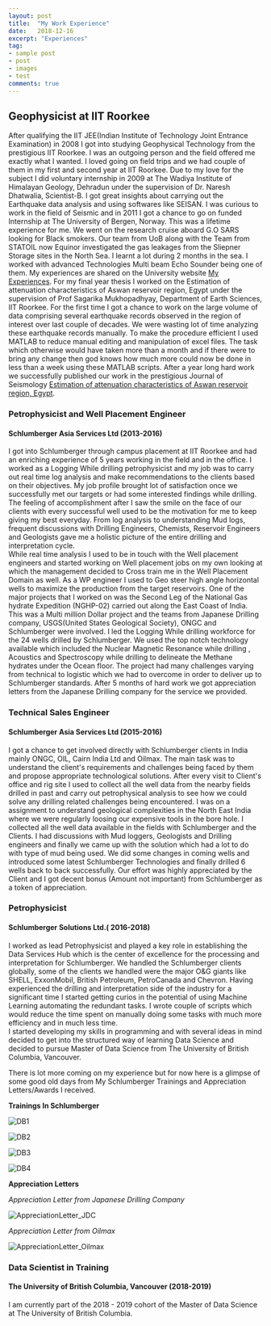```yaml
---
layout: post
title:  "My Work Experience"
date:   2018-12-16
excerpt: "Experiences"
tag:
- sample post
- post
- images
- test
comments: true
---
```


## Geophysicist at IIT Roorkee

After qualifying the IIT JEE(Indian Institute of Technology Joint Entrance Examination) in 2008 I got into studying Geophysical Technology from the prestigious IIT Roorkee. I was an outgoing person and the field offered me exactly what I wanted. I loved going on field trips and we had couple of them in my first and second year at IIT Roorkee. Due to my love for the subject I did voluntary internship in 2009 at The Wadiya Institute of Himalayan Geology, Dehradun under the supervision of Dr. Naresh Dhatwalia, Scientist-B. I got great insights about carrying out the Earthquake data analysis and using softwares like SEISAN. I was curious to work in the field of Seismic and in 2011 I got a chance to go on funded Internship at The University of Bergen, Norway. This was a lifetime experience for me. We went on the research cruise aboard G.O SARS looking for Black smokers. Our team from UoB along with the Team from STATOIL now Equinor investigated the gas leakages from the Sliepner Storage sites in the North Sea. I learnt a lot during 2 months in the sea. I worked with advanced Technologies Multi beam Echo Sounder being one of them.
My experiences are shared on the University website [My Experiences](https://www.uib.no/en/geobio/54047/discovering-new-world-beneath-one%E2%80%99s-feet).
For my final year thesis I worked on the Estimation of attenuation characteristics of Aswan reservoir region, Egypt under the supervision of Prof Sagarika Mukhopadhyay, Department of Earth Sciences, IIT Roorkee. For the first time I got a chance to work on the large volume of data comprising several earthquake records observed in the region of interest over last couple of decades. We were wasting lot of time analyzing these earthquake records manually. To make the procedure efficient I used MATLAB to reduce manual editing and manipulation of excel files. The task which otherwise would have taken more than a month and if there were to bring any change then god knows how much more could now be done in less than a week using these MATLAB scripts.
After a year long hard work we successfully published our work in the prestigious Journal of Seismology [Estimation of attenuation characteristics of Aswan reservoir region, Egypt](https://link.springer.com/article/10.1007/s10950-015-9511-2).

### Petrophysicist and Well Placement Engineer
#### Schlumberger Asia Services Ltd (2013-2016)

I got into Schlumberger through campus placement at IIT Roorkee and had an enriching experience of 5 years working in the field and in the office.
I worked as a Logging While drilling petrophysicist and my job was to carry out real time log analysis and make recommendations to the clients based on their objectives. My job profile brought lot of satisfaction once we successfully met our targets or had some interested findings while drilling. The feeling of accomplishment after I saw the smile on the face of our clients with every successful well used to be the motivation for me to keep giving my best everyday. From log analysis to understanding Mud logs, frequent discussions with Drilling Engineers, Chemists, Reservoir Engineers and Geologists gave me a holistic picture of the entire drilling and interpretation cycle.      
While real time analysis I used to be in touch with the Well placement engineers and started working on Well placement jobs on my own looking at which the management decided to Cross train me in the Well Placement Domain as well. As a WP engineer I used to Geo steer high angle horizontal wells to maximize the production from the target reservoirs.
One of the major projects that I worked on was the Second Leg of the National Gas hydrate Expedition (NGHP-02) carried out along the East Coast of India. This was a Multi million Dollar project and the teams from Japanese Drilling company, USGS(United States Geological Society), ONGC and Schlumberger were involved. I led the Logging While drilling workforce for the 24 wells drilled by Schlumberger.
We used the top notch technology available which included the Nuclear Magnetic Resonance while drilling , Acoustics and Spectroscopy while drilling to delineate the Methane hydrates under the Ocean floor. The project had many challenges varying from technical to logistic which we had to overcome in order to deliver up to Schlumberger standards. After 5 months of hard work we got appreciation letters from the Japanese Drilling company for the service we provided.

### Technical Sales Engineer
#### Schlumberger Asia Services Ltd (2015-2016)

I got a chance to get involved directly with Schlumberger clients in India mainly ONGC, OIL, Cairn India Ltd and Oilmax. The main task was to understand the client's requirements and challenges being faced by them and propose appropriate technological solutions. After every visit to Client's office and rig site I used to collect all the well data from the nearby fields drilled in past and carry out petrophysical analysis to see how we could solve any drilling related challenges being encountered. I was on a assignment to understand geological complexities in the North East India where we were regularly loosing our expensive tools in the bore hole. I collected all the well data available in the fields with Schlumberger and the Clients. I had discussions with Mud loggers, Geologists and Drilling engineers and finally we came up with the solution which had a lot to do with type of mud being used. We did some changes in coming wells and introduced some latest Schlumberger Technologies and finally drilled 6 wells back to back successfully. Our effort was highly appreciated by the Client and I got decent bonus (Amount not important) from Schlumberger as a token of appreciation.  

### Petrophysicist
#### Schlumberger Solutions Ltd.( 2016-2018)

I worked as lead Petrophysicist and played a key role in establishing the Data Services Hub which is the center of excellence for the processing and interpretation for Schlumberger. We handled the Schlumberger clients globally, some of the clients we handled were the major O&G giants like SHELL, ExxonMobil, British Petroleum, PetroCanada and Chevron.
Having experienced the drilling and interpretation side of the industry for a significant time I started getting curios in the potential of using Machine Learning automating the redundant tasks. I wrote couple of scripts which would reduce the time spent on manually doing some tasks with much more efficiency and in much less time.  
I started developing my skills in programming and with several ideas in mind decided to get into the structured way of learning Data Science and decided to pursue Master of Data Science from The University of British Columbia, Vancouver.

There is lot more coming on my experience but for now here is a glimpse of some good old days from My Schlumberger Trainings and Appreciation Letters/Awards I received.

**Trainings In Schlumberger**

![DB1](../imgs/DB1.PNG)

![DB2](../imgs/DB2.PNG)

![DB3](../imgs/DB3.PNG)

![DB4](../imgs/DB4.PNG)

**Appreciation Letters**

*Appreciation Letter from Japanese Drilling Company*

![AppreciationLetter_JDC](../imgs/AppreciationLetter_JDC.PNG)

*Appreciation Letter from Oilmax*

![AppreciationLetter_Oilmax](../imgs/AppreciationLetter_Oilmax.PNG)

### Data Scientist in Training
#### The University of British Columbia, Vancouver (2018-2019)

I am currently part of the 2018 - 2019 cohort of the Master of Data Science at The University of British Columbia.
